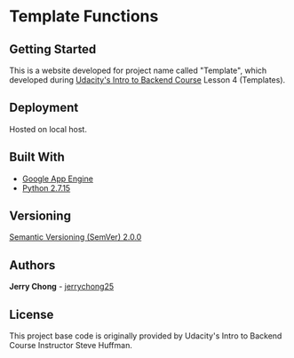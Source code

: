 # Template Functions

## Getting Started

This is a website developed for project name called "Template", which developed during [Udacity's Intro to Backend Course](https://www.udacity.com/course/intro-to-backend--ud171) Lesson 4 (Templates).

## Deployment

Hosted on local host.

## Built With

* [Google App Engine](https://cloud.google.com/appengine/)
* [Python 2.7.15](https://www.python.org/downloads/release/python-2715/)

## Versioning

[Semantic Versioning (SemVer) 2.0.0](http://semver.org/)

## Authors

**Jerry Chong** - [jerrychong25](https://github.com/jerrychong25)

## License

This project base code is originally provided by Udacity's Intro to Backend Course Instructor Steve Huffman.
